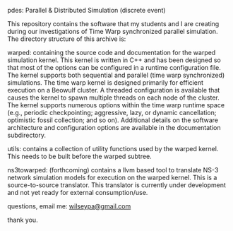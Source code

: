 pdes: Parallel & Distributed Simulation (discrete event)

This repository contains the software that my students and I are creating during our investigations of Time Warp 
synchronized parallel simulation.  The directory structure of this archive is:

warped: containing the source code and documentation for the warped simulation kernel.  This kernel is written in C++
  and has been designed so that most of the options can be configured in a runtime configuration file.  The kernel
  supports both sequential and parallel (time warp synchronized) simulations.  The time warp kernel is designed 
  primarily for efficient execution on a Beowulf cluster.  A threaded configuration is available that causes the
  kernel to spawn multiple threads on each node of the cluster.  The kernel supports numerous options within the
  time warp runtime space (e.g., periodic checkpointing; aggressive, lazy, or dynamic cancellation; optimistic fossil 
  collection; and so on).  Additional details on the software architecture and configuration options are available
  in the documentation subdirectory.

utils: contains a collection of utility functions used by the warped kernel.  This needs to be built before the warped
  subtree.
  
ns3towarped: (forthcoming) contains a llvm based tool to translate NS-3 network simulation models for execution on
  the warped kernel.  This is a source-to-source translator.  This translator is currently under development and not
  yet ready for external consumption/use.
  
questions, email me: wilseypa@gmail.com

thank you.
